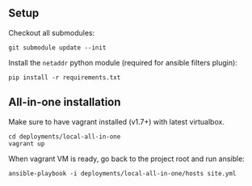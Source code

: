 Setup
--------

Checkout all submodules:
```
git submodule update --init
```

Install the `netaddr` python module (required for ansible filters plugin):
```
pip install -r requirements.txt
```

All-in-one installation
-----------------------

Make sure to have vagrant installed (v1.7+) with latest virtualbox.

```
cd deployments/local-all-in-one
vagrant up
```

When vagrant VM is ready, go back to the project root and run ansible:

```
ansible-playbook -i deployments/local-all-in-one/hosts site.yml
```
